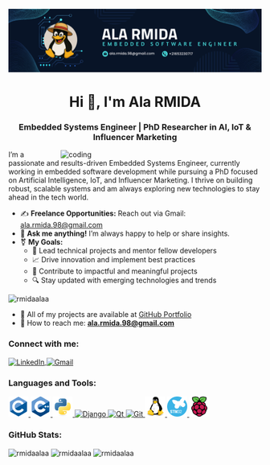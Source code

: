 <!-- Banner -->
![logo](https://github.com/RmidaAlaa/RmidaAlaa/blob/main/Images/GithubBanner.png)

<!-- Header -->
<h1 align="center">Hi 👋, I'm Ala RMIDA</h1>
<h3 align="center">Embedded Systems Engineer | PhD Researcher in AI, IoT & Influencer Marketing</h3>

<!-- Animation -->
<img align="right" alt="coding" width="400" src="https://private-user-images.githubusercontent.com/74038190/238353480-219bcc70-f5dc-466b-9a60-29653d8e8433.gif">

<!-- Summary -->
<p align="left">
  I’m a passionate and results-driven Embedded Systems Engineer, currently working in embedded software development while pursuing a PhD focused on Artificial Intelligence, IoT, and Influencer Marketing.
  I thrive on building robust, scalable systems and am always exploring new technologies to stay ahead in the tech world.
</p>

<!-- Contact and Goals -->
<ul>
  <li>✍️ <strong>Freelance Opportunities:</strong> Reach out via Gmail: <a href="mailto:ala.rmida.98@gmail.com">ala.rmida.98@gmail.com</a></li>
  <li>💬 <strong>Ask me anything!</strong> I’m always happy to help or share insights.</li>
  <li>⚧️ <strong>My Goals:</strong>
    <ul>
      <li>🌟 Lead technical projects and mentor fellow developers</li>
      <li>📈 Drive innovation and implement best practices</li>
      <li>🚀 Contribute to impactful and meaningful projects</li>
      <li>🔍 Stay updated with emerging technologies and trends</li>
    </ul>
  </li>
</ul>

<!-- Stats and Contact -->
<p align="left"> <img src="https://komarev.com/ghpvc/?username=rmidaalaa&label=Profile%20views&color=0e75b6&style=flat" alt="rmidaalaa" /> </p>

- 🚀 All of my projects are available at [GitHub Portfolio](https://github.com/RmidaAlaa)
- 📧 How to reach me: <strong>ala.rmida.98@gmail.com</strong>

<!-- Connect With Me -->
<h3 align="left">Connect with me:</h3>
<p align="left">
  <a href="https://linkedin.com/in/rmida ala" target="blank">
    <img align="center" src="https://raw.githubusercontent.com/rahuldkjain/github-profile-readme-generator/master/src/images/icons/Social/linked-in-alt.svg" alt="LinkedIn" height="30" width="40" />
  </a>
  <a href="mailto:ala.rmida.98@gmail.com" target="_blank">
    <img align="center" src="https://raw.githubusercontent.com/gauravghongde/social-icons/master/SVG/White/Gmail_white.svg" alt="Gmail" height="30" width="40" />
  </a>
</p>

<!-- Languages and Tools -->
<h3 align="left">Languages and Tools:</h3>
<p align="left">
  <!-- Languages -->
  <a href="https://www.cprogramming.com/" target="_blank">
    <img src="https://raw.githubusercontent.com/devicons/devicon/master/icons/c/c-original.svg" alt="C" width="40" height="40"/>
  </a>
  <a href="https://www.w3schools.com/cpp/" target="_blank">
    <img src="https://raw.githubusercontent.com/devicons/devicon/master/icons/cplusplus/cplusplus-original.svg" alt="C++" width="40" height="40"/>
  </a>
  <a href="https://www.python.org" target="_blank">
    <img src="https://raw.githubusercontent.com/devicons/devicon/master/icons/python/python-original.svg" alt="Python" width="40" height="40"/>
  </a>

  <!-- Frameworks -->
  <a href="https://www.djangoproject.com/" target="_blank">
    <img src="https://cdn.worldvectorlogo.com/logos/django.svg" alt="Django" width="40" height="40"/>
  </a>
  <a href="https://www.qt.io/" target="_blank">
    <img src="https://upload.wikimedia.org/wikipedia/commons/0/0b/Qt_logo_2016.svg" alt="Qt" width="40" height="40"/>
  </a>

  <!-- Tools -->
  <a href="https://git-scm.com/" target="_blank">
    <img src="https://www.vectorlogo.zone/logos/git-scm/git-scm-icon.svg" alt="Git" width="40" height="40"/>
  </a>
  <a href="https://www.linux.org/" target="_blank">
    <img src="https://raw.githubusercontent.com/devicons/devicon/master/icons/linux/linux-original.svg" alt="Linux" width="40" height="40"/>
  </a>

  <!-- Hardware Platforms -->
  <a href="https://www.st.com/en/microcontrollers-microprocessors/stm32-32-bit-arm-cortex-mcus.html" target="_blank">
    <img src="https://raw.githubusercontent.com/RmidaAlaa/RmidaAlaa/main/Images/STM32BrandImage.svg" alt="STM32" width="40" height="40"/>
  </a>
  <a href="https://www.raspberrypi.com/" target="_blank">
    <img src="https://raw.githubusercontent.com/devicons/devicon/master/icons/raspberrypi/raspberrypi-original.svg" alt="Raspberry Pi" width="40" height="40"/>
  </a>
</p>

<!-- GitHub Stats -->
<h3 align="left">GitHub Stats:</h3>
<p>
  <img align="center" src="https://github-readme-stats.vercel.app/api?username=rmidaalaa&show_icons=true&locale=en&count_private=true" alt="rmidaalaa" />
  <img align="center" src="https://github-readme-stats.vercel.app/api/top-langs/?username=rmidaalaa&layout=compact" alt="rmidaalaa" />
  <img align="center" src="https://github-readme-streak-stats.herokuapp.com/?user=rmidaalaa" alt="rmidaalaa" />
</p>
